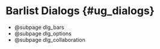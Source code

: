 Barlist Dialogs {#ug_dialogs}
==============================================

* @subpage dlg_bars
* @subpage dlg_options
* @subpage dlg_collaboration
